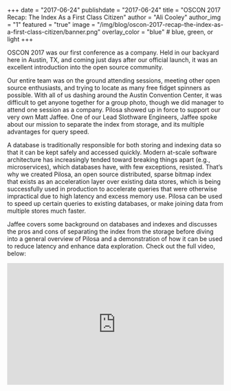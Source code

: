 +++
date = "2017-06-24"
publishdate = "2017-06-24"
title = "OSCON 2017 Recap: The Index As a First Class Citizen"
author = "Ali Cooley"
author_img = "1"
featured = "true"
image = "/img/blog/oscon-2017-recap-the-index-as-a-first-class-citizen/banner.png"
overlay_color = "blue" # blue, green, or light
+++
 
OSCON 2017 was our first conference as a company. Held in our backyard here in Austin, TX, and coming just days after our official launch, it was an excellent introduction into the open source community. 

<!--more-->

Our entire team was on the ground attending sessions, meeting other open source enthusiasts, and trying to locate as many free fidget spinners as possible. With all of us dashing around the Austin Convention Center, it was difficult to get anyone together for a group photo, though we did manager to attend one session as a company. Pilosa showed up in force to support our very own Matt Jaffee. One of our Lead Slothware Engineers, Jaffee spoke about our mission to separate the index from storage, and its multiple advantages for query speed. 
 
A database is traditionally responsible for both storing and indexing data so that it can be kept safely and accessed quickly. Modern at-scale software architecture has increasingly tended toward breaking things apart (e.g., microservices), which databases have, with few exceptions, resisted. That’s why we created Pilosa, an open source distributed, sparse bitmap index that exists as an acceleration layer over existing data stores, which is being successfully used in production to accelerate queries that were otherwise impractical due to high latency and excess memory use. Pilosa can be used to speed up certain queries to existing databases, or make joining data from multiple stores much faster.
 
Jaffee covers some background on databases and indexes and discusses the pros and cons of separating the index from the storage before diving into a general overview of Pilosa and a demonstration of how it can be used to reduce latency and enhance data exploration. Check out the full video, below:
 
<div style="position:relative;height:0;padding-bottom:56.21%"><iframe src="https://www.youtube.com/embed/6gsD2Uohb5k?ecver=2" style="position:absolute;width:100%;height:100%;left:0" width="641" height="360" frameborder="0" allowfullscreen></iframe></div>
